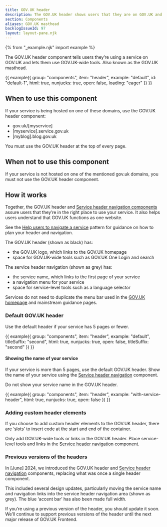 ```yaml
---
title: GOV.UK header
description: The GOV.UK header shows users that they are on GOV.UK and which service they are using
section: Components
aliases: GOV.UK masthead
backlogIssueId: 97
layout: layout-pane.njk
---
```


{% from "_example.njk" import example %}

The GOV.UK header component tells users they’re using a service on GOV.UK and lets them use GOV.UK-wide tools. Also known as the GOV.UK masthead.

{{ example({ group: "components", item: "header", example: "default", id: "default-1", html: true, nunjucks: true, open: false, loading: "eager" }) }}

## When to use this component

If your service is being hosted on one of these domains, use the GOV.UK header component:

- gov.uk/[myservice]
- [myservice].service.gov.uk
- [myblog].blog.gov.uk

You must use the GOV.UK header at the top of every page.

## When not to use this component

If your service is not hosted on one of the mentioned gov.uk domains, you must not use the GOV.UK header component.

## How it works

Together, the GOV.UK header and [Service header navigation components](/components/service-header-navigation/) assure users that they’re in the right place to use your service. It also helps users understand that GOV.UK functions as one website.

See the [Help users to navigate a service](/patterns/navigate-a-service/) pattern for guidance on how to plan your header and navigation.

The GOV.UK header (shown as black) has:

- the GOV.UK logo, which links to the GOV.UK homepage
- space for GOV.UK-wide tools such as GOV.UK One Login and search

The service header navigation (shown as grey) has:

- the service name, which links to the first page of your service
- a navigation menu for your service
- space for service-level tools such as a language selector

Services do not need to duplicate the menu bar used in the [GOV.UK homepage](http://GOV.UK) and mainstream guidance pages.

### Default GOV.UK header

Use the default header if your service has 5 pages or fewer.

{{ example({ group: "components", item: "header", example: "default", titleSuffix: "second", html: true, nunjucks: true, open: false, titleSuffix: "second" }) }}

#### Showing the name of your service

If your service is more than 5 pages, use the default GOV.UK header. Show the name of your service using the [Service header navigation](/components/service-header-navigation/) component.

Do not show your service name in the GOV.UK header.

{{ example({ group: "components", item: "header", example: "with-service-header", html: true, nunjucks: true, open: false }) }}

### Adding custom header elements

If you choose to add custom header elements to the GOV.UK header, there are ‘slots’ to insert code at the start and end of the container.

Only add GOV.UK-wide tools or links in the GOV.UK header. Place service-level tools and links in the [Service header navigation](/components/service-header-navigation/) component.

### Previous versions of the headers

In [June] 2024, we introduced the GOV.UK header and [Service header navigation](/components/service-header-navigation/) components, replacing what was once a single header component.

This included several design updates, particularly moving the service name and navigation links into the service header navigation area (shown as grey). The blue ‘accent bar’ has also been made full width.

If you’re using a previous version of the header, you should update it soon. We’ll continue to support previous versions of the header until the next major release of GOV.UK Frontend.
